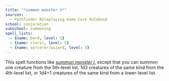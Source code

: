 ```yaml
---
title: "*summon monster V*"
sources:
  - Pathfinder Roleplaying Game Core Rulebook
school: conjuration
subschool: summoning
spell_lists:
  - {name: bard, level: 5}
  - {name: cleric, level: 5}
  - {name: sorcerer/wizard, level: 5}
---
```


This spell functions like [*summon monster I*](/spells/summon-monster-i/), except that you can summon one creature from the 5th-level list, 1d3 creatures of the same kind from the 4th-level list, or 1d4+1 creatures of the same kind from a lower-level list.

